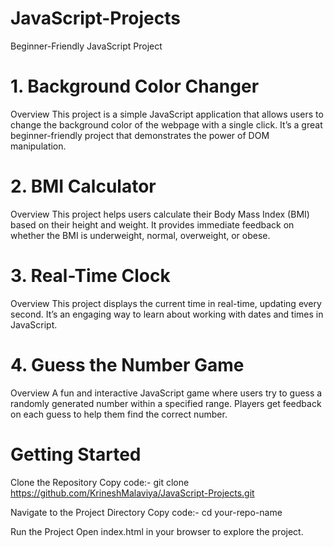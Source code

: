 # JavaScript-Projects
Beginner-Friendly JavaScript Project


# 1. Background Color Changer
Overview
This project is a simple JavaScript application that allows users to change the background color of the webpage with a single click. It’s a great beginner-friendly project that demonstrates the power of DOM manipulation.

# 2. BMI Calculator
Overview
This project helps users calculate their Body Mass Index (BMI) based on their height and weight. It provides immediate feedback on whether the BMI is underweight, normal, overweight, or obese.

# 3. Real-Time Clock
Overview
This project displays the current time in real-time, updating every second. It’s an engaging way to learn about working with dates and times in JavaScript.

# 4. Guess the Number Game
Overview
A fun and interactive JavaScript game where users try to guess a randomly generated number within a specified range. Players get feedback on each guess to help them find the correct number.



# Getting Started

Clone the Repository
Copy code:-
git clone https://github.com/KrineshMalaviya/JavaScript-Projects.git 

Navigate to the Project Directory
Copy code:-
cd your-repo-name 

Run the Project
Open index.html in your browser to explore the project.
